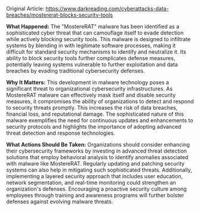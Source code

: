 Original Article: https://www.darkreading.com/cyberattacks-data-breaches/mostererat-blocks-security-tools

**What Happened:**
The "MostereRAT" malware has been identified as a sophisticated cyber threat that can camouflage itself to evade detection while actively blocking security tools. This malware is designed to infiltrate systems by blending in with legitimate software processes, making it difficult for standard security mechanisms to identify and neutralize it. Its ability to block security tools further complicates defense measures, potentially leaving systems vulnerable to further exploitation and data breaches by evading traditional cybersecurity defenses.

**Why It Matters:**
This development in malware technology poses a significant threat to organizational cybersecurity infrastructures. As MostereRAT malware can effectively mask itself and disable security measures, it compromises the ability of organizations to detect and respond to security threats promptly. This increases the risk of data breaches, financial loss, and reputational damage. The sophisticated nature of this malware exemplifies the need for continuous updates and enhancements to security protocols and highlights the importance of adopting advanced threat detection and response technologies.

**What Actions Should Be Taken:**
Organizations should consider enhancing their cybersecurity frameworks by investing in advanced threat detection solutions that employ behavioral analysis to identify anomalies associated with malware like MostereRAT. Regularly updating and patching security systems can also help in mitigating such sophisticated threats. Additionally, implementing a layered security approach that includes user education, network segmentation, and real-time monitoring could strengthen an organization's defenses. Encouraging a proactive security culture among employees through training and awareness programs will further bolster defenses against evolving malware threats.
